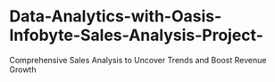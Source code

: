# Data-Analytics-with-Oasis-Infobyte-Sales-Analysis-Project-
Comprehensive Sales Analysis to Uncover Trends and Boost Revenue Growth
